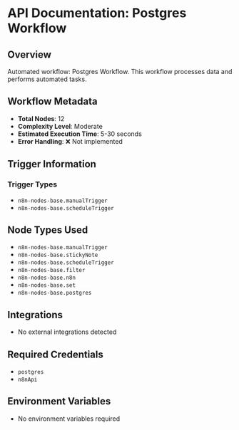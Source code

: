 # API Documentation: Postgres Workflow

## Overview
Automated workflow: Postgres Workflow. This workflow processes data and performs automated tasks.

## Workflow Metadata
- **Total Nodes**: 12
- **Complexity Level**: Moderate
- **Estimated Execution Time**: 5-30 seconds
- **Error Handling**: ❌ Not implemented

## Trigger Information
### Trigger Types
- `n8n-nodes-base.manualTrigger`
- `n8n-nodes-base.scheduleTrigger`

## Node Types Used
- `n8n-nodes-base.manualTrigger`
- `n8n-nodes-base.stickyNote`
- `n8n-nodes-base.scheduleTrigger`
- `n8n-nodes-base.filter`
- `n8n-nodes-base.n8n`
- `n8n-nodes-base.set`
- `n8n-nodes-base.postgres`

## Integrations
- No external integrations detected

## Required Credentials
- `postgres`
- `n8nApi`

## Environment Variables
- No environment variables required
